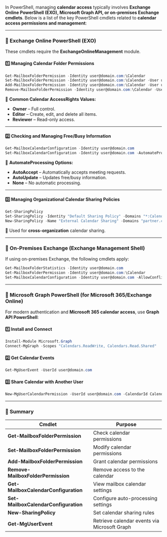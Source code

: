 In PowerShell, managing **calendar access** typically involves **Exchange Online PowerShell (EXO), Microsoft Graph API, or on-premises Exchange cmdlets**. Below is a list of the key PowerShell cmdlets related to **calendar access permissions and management**:

---

### **📌 Exchange Online PowerShell (EXO)**
These cmdlets require the **ExchangeOnlineManagement** module.

#### **1️⃣ Managing Calendar Folder Permissions**
```powershell
Get-MailboxFolderPermission -Identity user@domain.com:\Calendar
Set-MailboxFolderPermission -Identity user@domain.com:\Calendar -User user2@domain.com -AccessRights Editor
Add-MailboxFolderPermission -Identity user@domain.com:\Calendar -User user2@domain.com -AccessRights Reviewer
Remove-MailboxFolderPermission -Identity user@domain.com:\Calendar -User user2@domain.com
```
🔹 **Common Calendar AccessRights Values:**
- **Owner** – Full control.
- **Editor** – Create, edit, and delete all items.
- **Reviewer** – Read-only access.

---

#### **2️⃣ Checking and Managing Free/Busy Information**
```powershell
Get-MailboxCalendarConfiguration -Identity user@domain.com
Set-MailboxCalendarConfiguration -Identity user@domain.com -AutomateProcessing AutoAccept
```
🔹 **AutomateProcessing Options:**
- **AutoAccept** – Automatically accepts meeting requests.
- **AutoUpdate** – Updates free/busy information.
- **None** – No automatic processing.

---

#### **3️⃣ Managing Organizational Calendar Sharing Policies**
```powershell
Get-SharingPolicy
Set-SharingPolicy -Identity "Default Sharing Policy" -Domains "*:CalendarSharingFreeBusySimple"
New-SharingPolicy -Name "External Calendar Sharing" -Domains "partner.com:CalendarSharingFreeBusyReviewer"
```
🔹 Used for **cross-organization** calendar sharing.

---

### **📌 On-Premises Exchange (Exchange Management Shell)**
If using on-premises Exchange, the following cmdlets apply:

```powershell
Get-MailboxFolderStatistics -Identity user@domain.com
Get-MailboxFolderPermission -Identity user@domain.com:\Calendar
Set-MailboxCalendarConfiguration -Identity user@domain.com -AllowConflicts $true
```

---

### **📌 Microsoft Graph PowerShell (for Microsoft 365/Exchange Online)**
For modern authentication and **Microsoft 365 calendar access**, use **Graph API PowerShell**:

#### **1️⃣ Install and Connect**
```powershell
Install-Module Microsoft.Graph
Connect-MgGraph -Scopes "Calendars.ReadWrite, Calendars.Read.Shared"
```

#### **2️⃣ Get Calendar Events**
```powershell
Get-MgUserEvent -UserId user@domain.com
```

#### **3️⃣ Share Calendar with Another User**
```powershell
New-MgUserCalendarPermission -UserId user@domain.com -CalendarId Calendar -Roles "editor" -EmailAddress user2@domain.com
```

---

### **🔹 Summary**
| Cmdlet | Purpose |
|--------|---------|
| **Get-MailboxFolderPermission** | Check calendar permissions |
| **Set-MailboxFolderPermission** | Modify calendar permissions |
| **Add-MailboxFolderPermission** | Grant calendar permissions |
| **Remove-MailboxFolderPermission** | Remove access to the calendar |
| **Get-MailboxCalendarConfiguration** | View mailbox calendar settings |
| **Set-MailboxCalendarConfiguration** | Configure auto-processing settings |
| **New-SharingPolicy** | Set calendar sharing rules |
| **Get-MgUserEvent** | Retrieve calendar events via Microsoft Graph |


